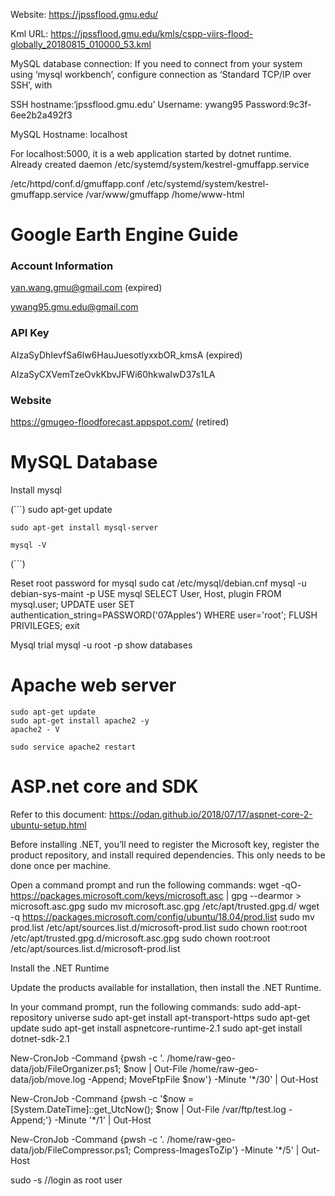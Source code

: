 

Website: https://jpssflood.gmu.edu/

Kml URL: https://jpssflood.gmu.edu/kmls/cspp-viirs-flood-globally_20180815_010000_53.kml 

MySQL database connection:
If you need to connect from your system using ‘mysql workbench’, configure connection as ‘Standard TCP/IP over SSH’, with

SSH hostname:‘jpssflood.gmu.edu’
Username: ywang95
Password:9c3f-6ee2b2a492f3

MySQL Hostname: localhost

For localhost:5000, it is a web application started by dotnet runtime. Already created daemon /etc/systemd/system/kestrel-gmuffapp.service

/etc/httpd/conf.d/gmuffapp.conf
/etc/systemd/system/kestrel-gmuffapp.service
/var/www/gmuffapp
/home/www-html

Google Earth Engine Guide
===================================
### Account Information
yan.wang.gmu@gmail.com (expired)

ywang95.gmu.edu@gmail.com

### API Key
AIzaSyDhIevfSa6lw6HauJuesotlyxxbOR_kmsA (expired)

AIzaSyCXVemTzeOvkKbvJFWi60hkwaIwD37s1LA

### Website
https://gmugeo-floodforecast.appspot.com/ (retired)


MySQL Database
==================================================================
Install mysql

(```)
    sudo apt-get update

    sudo apt-get install mysql-server

    mysql -V
(```)

Reset root password for mysql
    sudo cat /etc/mysql/debian.cnf
    mysql -u debian-sys-maint -p
    USE mysql
    SELECT User, Host, plugin FROM mysql.user;
    UPDATE user SET authentication_string=PASSWORD('07Apples') WHERE user='root';
    FLUSH PRIVILEGES;
    exit

Mysql trial
    mysql -u root -p
    show databases

Apache web server
==================================================================
    sudo apt-get update
    sudo apt-get install apache2 -y
    apache2 - V

    sudo service apache2 restart

ASP.net core and SDK
==================================================================
Refer to this document: https://odan.github.io/2018/07/17/aspnet-core-2-ubuntu-setup.html

Before installing .NET, you’ll need to register the Microsoft key, register the product repository, and install required dependencies. This only needs to be done once per machine.

Open a command prompt and run the following commands:
wget -qO- https://packages.microsoft.com/keys/microsoft.asc | gpg --dearmor > microsoft.asc.gpg
sudo mv microsoft.asc.gpg /etc/apt/trusted.gpg.d/
wget -q https://packages.microsoft.com/config/ubuntu/18.04/prod.list 
sudo mv prod.list /etc/apt/sources.list.d/microsoft-prod.list
sudo chown root:root /etc/apt/trusted.gpg.d/microsoft.asc.gpg
sudo chown root:root /etc/apt/sources.list.d/microsoft-prod.list

Install the .NET Runtime

Update the products available for installation, then install the .NET Runtime.

In your command prompt, run the following commands: 
sudo add-apt-repository universe
sudo apt-get install apt-transport-https
sudo apt-get update
sudo apt-get install aspnetcore-runtime-2.1
sudo apt-get install dotnet-sdk-2.1

 New-CronJob -Command {pwsh -c '. /home/raw-geo-data/job/FileOrganizer.ps1; $now | Out-File /home/raw-geo-data/job/move.log -Append; MoveFtpFile $now'} -Minute '*/30' | Out-Host

  New-CronJob -Command {pwsh -c '$now = [System.DateTime]::get_UtcNow(); $now | Out-File /var/ftp/test.log -Append;'} -Minute '*/1' | Out-Host

New-CronJob -Command {pwsh -c '. /home/raw-geo-data/job/FileCompressor.ps1; Compress-ImagesToZip'} -Minute '*/5' | Out-Host

 sudo -s //login as root user